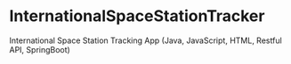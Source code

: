 # InternationalSpaceStationTracker
International Space Station Tracking App (Java, JavaScript, HTML, Restful API, SpringBoot) 
